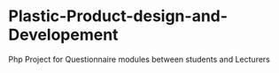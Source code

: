 # Plastic-Product-design-and-Developement
Php Project for Questionnaire modules between students and Lecturers
